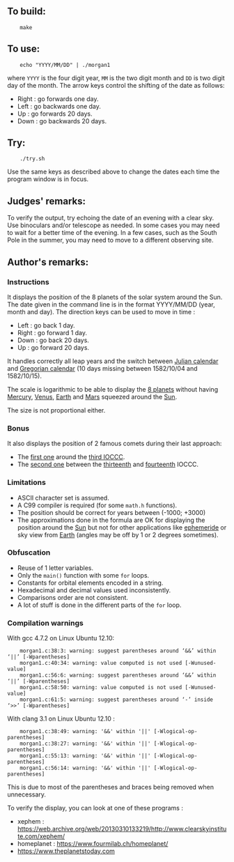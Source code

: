 ## To build:

``` <!---sh-->
    make
```


## To use:

``` <!---sh-->
    echo "YYYY/MM/DD" | ./morgan1
```

where `YYYY` is the four digit year, `MM` is the two digit month and `DD` is two
digit day of the month. The arrow keys control the shifting of the date as
follows:

* Right : go forwards one day.
* Left  : go backwards one day.
* Up    : go forwards 20 days.
* Down  : go backwards 20 days.


## Try:

``` <!---sh-->
    ./try.sh
```

Use the same keys as described above to change the dates each time the program
window is in focus.


## Judges' remarks:

To verify the output, try echoing the date of an evening with a clear sky.
Use binoculars and/or telescope as needed.  In some cases you may need
to wait for a better time of the evening.  In a few cases, such as
the South Pole in the summer, you may need to move to a different
observing site.


## Author's remarks:

### Instructions

It displays the position of the 8 planets of the solar system around the Sun.
The date given in the command line is in the format YYYY/MM/DD (year, month and
day). The direction keys can be used to move in time :

* Left  : go back 1 day.
* Right : go forward 1 day.
* Down  : go back 20 days.
* Up    : go forward 20 days.

It handles correctly all leap years and the switch between [Julian
calendar](https://en.wikipedia.org/wiki/Julian_calendar) and
[Gregorian calendar](https://en.wikipedia.org/wiki/Gregorian_calendar) (10 days
missing between 1582/10/04 and 1582/10/15).

The scale is logarithmic to be able to display the [8
planets](http://news.bbc.co.uk/2/hi/5282440.stm) without having
[Mercury](https://science.nasa.gov/mercury),
[Venus](https://science.nasa.gov/venus/),
[Earth](https://science.nasa.gov/earth/facts) and
[Mars](https://science.nasa.gov/mars) squeezed around the
[Sun](https://science.nasa.gov/sun/).

The size is not proportional either.


### Bonus

It also displays the position of 2 famous comets during their last approach:

- The [first one](https://science.nasa.gov/solar-system/comets/1p-halley/)
around the [third IOCCC](../../years.html#1986).
- The [second
one](https://science.nasa.gov/solar-system/comets/c-1995-o1-hale-bopp/) between
the [thirteenth](../../years.html#1996) and [fourteenth](../../years.html#1998) IOCCC.


### Limitations

* ASCII character set is assumed.
* A C99 compiler is required (for some `math.h` functions).
* The position should be correct for years between (-1000; +3000)
* The approximations done in the formula are OK for displaying the position
around the [Sun](https://science.nasa.gov/sun/) but not for other applications
like [ephemeride](https://en.wikipedia.org/wiki/Ephemeris) or sky view from
[Earth](https://science.nasa.gov/earth/facts) (angles may be off by 1 or 2
degrees sometimes).


### Obfuscation

* Reuse of 1 letter variables.
* Only the `main()` function with some `for` loops.
* Constants for orbital elements encoded in a string.
* Hexadecimal and decimal values used inconsistently.
* Comparisons order are not consistent.
* A lot of stuff is done in the different parts of the `for` loop.


### Compilation warnings

With gcc 4.7.2 on Linux Ubuntu 12.10:

```
    morgan1.c:38:3: warning: suggest parentheses around ‘&&’ within ‘||’ [-Wparentheses]
    morgan1.c:40:34: warning: value computed is not used [-Wunused-value]
    morgan1.c:56:6: warning: suggest parentheses around ‘&&’ within ‘||’ [-Wparentheses]
    morgan1.c:58:50: warning: value computed is not used [-Wunused-value]
    morgan1.c:61:5: warning: suggest parentheses around ‘-’ inside ‘>>’ [-Wparentheses]
```

With clang 3.1 on Linux Ubuntu 12.10 :

```
    morgan1.c:38:49: warning: '&&' within '||' [-Wlogical-op-parentheses]
    morgan1.c:38:27: warning: '&&' within '||' [-Wlogical-op-parentheses]
    morgan1.c:55:13: warning: '&&' within '||' [-Wlogical-op-parentheses]
    morgan1.c:56:14: warning: '&&' within '||' [-Wlogical-op-parentheses]
```

This is due to most of the parentheses and braces being removed when
unnecessary.

To verify the display, you can look at one of these programs :
* xephem : <https://web.archive.org/web/20130310133219/http://www.clearskyinstitute.com/xephem/>
* homeplanet : <https://www.fourmilab.ch/homeplanet/>
* <https://www.theplanetstoday.com>


<!--

    Copyright © 1984-2024 by Landon Curt Noll. All Rights Reserved.

    You are free to share and adapt this file under the terms of this license:

        Creative Commons Attribution-ShareAlike 4.0 International (CC BY-SA 4.0)

    For more information, see:

        https://creativecommons.org/licenses/by-sa/4.0/

-->
